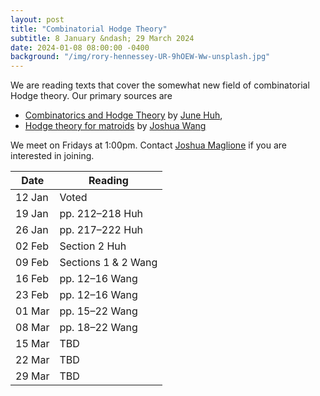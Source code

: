 ```yaml
---
layout: post
title: "Combinatorial Hodge Theory"
subtitle: 8 January &ndash; 29 March 2024
date: 2024-01-08 08:00:00 -0400
background: "/img/rory-hennessey-UR-9hOEW-Ww-unsplash.jpg"
---
```


We are reading texts that cover the somewhat new field of combinatorial Hodge theory. Our primary sources are
- [Combinatorics and Hodge Theory](https://web.math.princeton.edu/~huh/ICM2022.pdf) by [June Huh](https://web.math.princeton.edu/~huh/),
- [Hodge theory for matroids](https://people.math.harvard.edu/~jxwang/HodgeTheoryMatroids.pdf) by [Joshua Wang](https://math.mit.edu/~joshuaxw/)

We meet on Fridays at 1:00pm. Contact [Joshua Maglione](mailto:joshua.maglione@universityofgalway.ie) if you are interested in joining.

| Date   | Reading               | 
| ------ | --------------------- | 
| 12 Jan | Voted                 | 
| 19 Jan | pp. 212&ndash;218 Huh |
| 26 Jan | pp. 217&ndash;222 Huh |
| 02 Feb | Section 2 Huh         |
| 09 Feb | Sections 1 & 2 Wang   |
| 16 Feb | pp. 12&ndash;16 Wang  |
| 23 Feb | pp. 12&ndash;16 Wang  |
| 01 Mar | pp. 15&ndash;22 Wang  |
| 08 Mar | pp. 18&ndash;22 Wang  |
| 15 Mar | TBD |
| 22 Mar | TBD |
| 29 Mar | TBD |